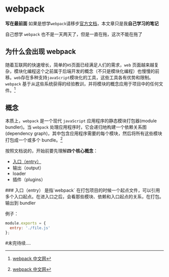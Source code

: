 # webpack

**写在最前面**
如果是想学`webpack`请移步[官方文档](https://www.webpackjs.com/concepts/)，本文章只是我**自己学习的笔记**

自己想学 `webpack` 也不是一天两天了，但是一直在拖，这次不能在拖了

## 为什么会出现 webpack

随着互联网的快速增长，简单的`H5`页面已经满足人们的需求，`web` 页面越来越复杂，模块化编程这个之前属于后端开发的概念（不只是模块化编程）也慢慢的前移。`web`存在多种支持`javaScript`模块化的工具，这些工具各有优势和限制。`webpack` 基于从这些系统获得的经验教训，并将模块的概念应用于项目中的任何文件。[^1]

## 概念
本质上，`webpack` 是一个现代 `javaScript` 应用程序的静态模块打包器(module bundler)。当 `webpack` 处理应用程序时，它会递归地构建一个依赖关系图(dependency graph)，其中包含应用程序需要的每个模块，然后将所有这些模块打包成一个或多个 bundle。[^1]

按照文档说的，开始前要先理解**四个核心概念**：
- [入口（entry）](#entry)
- 输出（output）
- loader
- 插件（plugins）

<span id="entry">
### 入口（entry）
是指`webpack` 在打包项目的时候一个起点文件，可以引用多个入口起点。在进入口之后，会看那些模块、依赖和入口起点的关系，在打包。输出到 bundler

例子：

```javascript {.line-numbers}
module.exports = {
  entry: './file.js'
};
```
#未完待续....

[^1]: [webpack 中文网](https://www.webpackjs.com/concepts/)